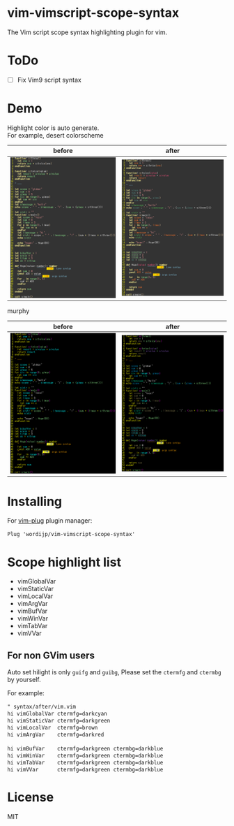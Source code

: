 # vim-vimscript-scope-syntax

The Vim script scope syntax highlighting plugin for vim.

# ToDo

- [ ] Fix Vim9 script syntax

# Demo

Highlight color is auto generate.  
For example, desert colorscheme

|before|after|
|---|---|
|<img src="./demo/demo_desert_before.png">|<img src="./demo/demo_desert_after.png">|

murphy

|before|after|
|---|---|
|<img src="./demo/demo_murphy_before.png">|<img src="./demo/demo_murphy_after.png">|


# Installing

For [vim-plug](https://github.com/junegunn/vim-plug) plugin manager:

```vim
Plug 'wordijp/vim-vimscript-scope-syntax'
```

# Scope highlight list

- vimGlobalVar
- vimStaticVar
- vimLocalVar
- vimArgVar
- vimBufVar
- vimWinVar
- vimTabVar
- vimVVar  

## For non GVim users

Auto set hilight is only `guifg` and `guibg`, Please set the `ctermfg`  and `ctermbg` by yourself.

For example:

```vim
" syntax/after/vim.vim
hi vimGlobalVar ctermfg=darkcyan
hi vimStaticVar ctermfg=darkgreen
hi vimLocalVar  ctermfg=brown
hi vimArgVar    ctermfg=darkred

hi vimBufVar    ctermfg=darkgreen ctermbg=darkblue
hi vimWinVar    ctermfg=darkgreen ctermbg=darkblue
hi vimTabVar    ctermfg=darkgreen ctermbg=darkblue
hi vimVVar      ctermfg=darkgreen ctermbg=darkblue
```

# License

MIT
